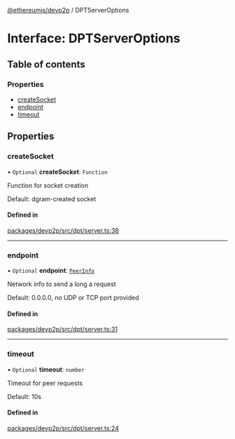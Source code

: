 [@ethereumjs/devp2p](../README.md) / DPTServerOptions

# Interface: DPTServerOptions

## Table of contents

### Properties

- [createSocket](DPTServerOptions.md#createsocket)
- [endpoint](DPTServerOptions.md#endpoint)
- [timeout](DPTServerOptions.md#timeout)

## Properties

### createSocket

• `Optional` **createSocket**: `Function`

Function for socket creation

Default: dgram-created socket

#### Defined in

[packages/devp2p/src/dpt/server.ts:38](https://github.com/ethereumjs/ethereumjs-monorepo/blob/master/packages/devp2p/src/dpt/server.ts#L38)

___

### endpoint

• `Optional` **endpoint**: [`PeerInfo`](PeerInfo.md)

Network info to send a long a request

Default: 0.0.0.0, no UDP or TCP port provided

#### Defined in

[packages/devp2p/src/dpt/server.ts:31](https://github.com/ethereumjs/ethereumjs-monorepo/blob/master/packages/devp2p/src/dpt/server.ts#L31)

___

### timeout

• `Optional` **timeout**: `number`

Timeout for peer requests

Default: 10s

#### Defined in

[packages/devp2p/src/dpt/server.ts:24](https://github.com/ethereumjs/ethereumjs-monorepo/blob/master/packages/devp2p/src/dpt/server.ts#L24)
